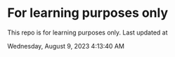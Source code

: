 # For learning purposes only
This repo is for learning purposes only.
Last updated at

Wednesday, August 9, 2023 4:13:40 AM

